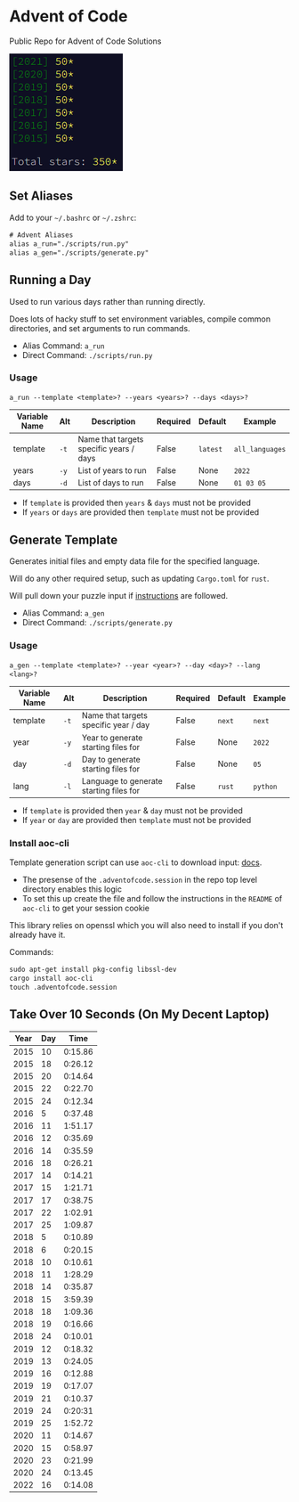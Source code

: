 # Advent of Code

Public Repo for Advent of Code Solutions

![Years Completed](advent-completed.png)

## Set Aliases

Add to your `~/.bashrc` or `~/.zshrc`:

```
# Advent Aliases
alias a_run="./scripts/run.py"
alias a_gen="./scripts/generate.py"
```

## Running a Day

Used to run various days rather than running directly.

Does lots of hacky stuff to set environment variables, compile common directories,
and set arguments to run commands.

* Alias Command: `a_run`
* Direct Command: `./scripts/run.py`

### Usage

```
a_run --template <template>? --years <years>? --days <days>?
```

| Variable Name | Alt  | Description                             | Required  | Default  | Example         |
| ------------- | ---- | --------------------------------------- | --------- | -------- | --------------- |
| template      | `-t` | Name that targets specific years / days | False     | `latest` | `all_languages` |
| years         | `-y` | List of years to run                    | False     | None     | `2022`          |
| days          | `-d` | List of days to run                     | False     | None     | `01 03 05`      |

* If `template` is provided then `years` & `days` must not be provided
* If  `years` or `days` are provided then `template` must not be provided

## Generate Template

Generates initial files and empty data file for the specified language.

Will do any other required setup, such as updating `Cargo.toml` for `rust`.

Will pull down your puzzle input if [instructions](##install-aoc-cli) are followed.

* Alias Command: `a_gen`
* Direct Command: `./scripts/generate.py`

### Usage

```
a_gen --template <template>? --year <year>? --day <day>? --lang <lang>?
```

| Variable Name | Alt  | Description                              | Required  | Default | Example  |
| ------------- | ---- | ---------------------------------------- | --------- | ------- | -------- |
| template      | `-t` | Name that targets specific year / day    | False     | `next`  | `next`   |
| year          | `-y` | Year to generate starting files for      | False     | None    | `2022`   |
| day           | `-d` | Day to generate starting files for       | False     | None    | `05`     |
| lang          | `-l` | Language to generate starting files for  | False     | `rust`  | `python` |

* If `template` is provided then `year` & `day` must not be provided
* If  `year` or `day` are provided then `template` must not be provided

### Install aoc-cli

Template generation script can use `aoc-cli` to download input: [docs](https://github.com/scarvalhojr/aoc-cli).

* The presense of the `.adventofcode.session` in the repo top level directory enables this logic
* To set this up create the file and follow the instructions in the `README` of `aoc-cli` to get your session cookie

This library relies on openssl which you will also need to install if you don't already have it.

Commands:

```
sudo apt-get install pkg-config libssl-dev
cargo install aoc-cli
touch .adventofcode.session
```

## Take Over 10 Seconds (On My Decent Laptop)

| Year | Day  | Time    |
| ---- | ---- | ------- |
| 2015 | 10   | 0:15.86 |
| 2015 | 18   | 0:26.12 |
| 2015 | 20   | 0:14.64 |
| 2015 | 22   | 0:22.70 |
| 2015 | 24   | 0:12.34 |
| 2016 | 5    | 0:37.48 |
| 2016 | 11   | 1:51.17 |
| 2016 | 12   | 0:35.69 |
| 2016 | 14   | 0:35.59 |
| 2016 | 18   | 0:26.21 |
| 2017 | 14   | 0:14.21 |
| 2017 | 15   | 1:21.71 |
| 2017 | 17   | 0:38.75 |
| 2017 | 22   | 1:02.91 |
| 2017 | 25   | 1:09.87 |
| 2018 | 5    | 0:10.89 |
| 2018 | 6    | 0:20.15 |
| 2018 | 10   | 0:10.61 |
| 2018 | 11   | 1:28.29 |
| 2018 | 14   | 0:35.87 |
| 2018 | 15   | 3:59.39 |
| 2018 | 18   | 1:09.36 |
| 2018 | 19   | 0:16.66 |
| 2018 | 24   | 0:10.01 |
| 2019 | 12   | 0:18.32 |
| 2019 | 13   | 0:24.05 |
| 2019 | 16   | 0:12.88 |
| 2019 | 19   | 0:17.07 |
| 2019 | 21   | 0:10.37 |
| 2019 | 24   | 0:20:31 |
| 2019 | 25   | 1:52.72 |
| 2020 | 11   | 0:14.67 |
| 2020 | 15   | 0:58.97 |
| 2020 | 23   | 0:21.99 |
| 2020 | 24   | 0:13.45 |
| 2022 | 16   | 0:14.08 |
